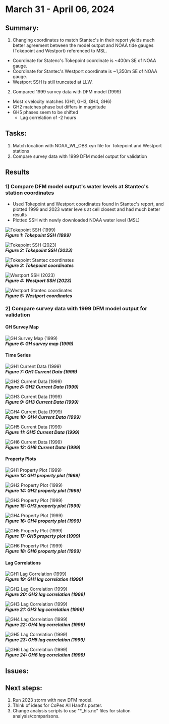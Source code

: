 # March 31 - April 06, 2024
## Summary:
1) Changing coordinates to match Stantec's in their report yields much better agreement between the model output and NOAA tide gauges (Tokepoint and Westport) referenced to MSL.
  - Coordinate for Statenc's Tokepoint coordinate is ~400m SE of NOAA gauge.
  - Coordinate for Stantec's Westport coordinate is ~1,350m SE of NOAA gauge.
  - Westport SSH is still truncated at LLW.
2) Compared 1999 survey data with DFM model (1999)
  - Most x velocity matches (GH1, GH3, GH4, GH6)
  - GH2 matches phase but differs in magnitude
  - GH5 phases seem to be shifted
    - Lag correlation of -2 hours

## Tasks:
1) Match location with NOAA_WL_OBS.xyn file for Tokepoint and Westport stations
2) Compare survey data with 1999 DFM model output for validation

## Results
### 1) Compare DFM model output's water levels at Stantec's station coordinates
  - Used Tokepoint and Westport coordinates found in Stantec's report, and plotted 1999 and 2023 water levels at cell closest and had much better results
  - Plotted SSH with newly downloaded NOAA water level (MSL)

![Tokepoint SSH (1999)](../Figures/040924meeting/Tokepoint_wl_ssh_MSL_1999.png)\
<strong><em>Figure 1: Tokepoint SSH (1999)</strong></em>

![Tokepoint SSH (2023)](../Figures/040924meeting/Tokepoint_wl_ssh_MSL.png)\
<strong><em>Figure 2: Tokepoint SSH (2023)</strong></em>

![Tokepoint Stantec coordinates](../Figures/040924meeting/Tokepoint_coordinates_Stantec.png)\
<strong><em>Figure 3: Tokepoint coordinates</strong></em>

![Westport SSH (2023)](../Figures/040924meeting/Westport_wl_ssh_MSL.png)\
<strong><em>Figure 4: Westport SSH (2023)</strong></em>

![Westport Stantec coordinates](../Figures/040924meeting/Westport_coordinates_Stantec.png)\
<strong><em>Figure 5: Westport coordinates</strong></em>

### 2) Compare survey data with 1999 DFM model output for validation
#### GH Survey Map
![GH Survey Map (1999)](../Figures/040924meeting/GH_surveymap.png)\
<strong><em>Figure 6: GH survey map (1999)</strong></em>

#### Time Series
![GH1 Current Data (1999)](../Figures/040924meeting/GH1_currentdata.png)\
<strong><em>Figure 7: GH1 Current Data (1999)</strong></em>

![GH2 Current Data (1999)](../Figures/040924meeting/GH2_currentdata.png)\
<strong><em>Figure 8: GH2 Current Data (1999)</strong></em>

![GH3 Current Data (1999)](../Figures/040924meeting/GH3_currentdata.png)\
<strong><em>Figure 9: GH3 Current Data (1999)</strong></em>

![GH4 Current Data (1999)](../Figures/040924meeting/GH4_currentdata.png)\
<strong><em>Figure 10: GH4 Current Data (1999)</strong></em>

![GH5 Current Data (1999)](../Figures/040924meeting/GH5_currentdata.png)\
<strong><em>Figure 11: GH5 Current Data (1999)</strong></em>

![GH6 Current Data (1999)](../Figures/040924meeting/GH6_currentdata.png)\
<strong><em>Figure 12: GH6 Current Data (1999)</strong></em>

#### Property Plots
![GH1 Property Plot (1999)](../Figures/040924meeting/GH1_propertyplot.png)\
<strong><em>Figure 13: GH1 property plot (1999)</strong></em>

![GH2 Property Plot (1999)](../Figures/040924meeting/GH2_propertyplot.png)\
<strong><em>Figure 14: GH2 property plot (1999)</strong></em>

![GH3 Property Plot (1999)](../Figures/040924meeting/GH3_propertyplot.png)\
<strong><em>Figure 15: GH3 property plot (1999)</strong></em>

![GH4 Property Plot (1999)](../Figures/040924meeting/GH4_propertyplot.png)\
<strong><em>Figure 16: GH4 property plot (1999)</strong></em>

![GH5 Property Plot (1999)](../Figures/040924meeting/GH5_propertyplot.png)\
<strong><em>Figure 17: GH5 property plot (1999)</strong></em>

![GH6 Property Plot (1999)](../Figures/040924meeting/GH6_propertyplot.png)\
<strong><em>Figure 18: GH6 property plot (1999)</strong></em>

#### Lag Correlations
![GH1 Lag Correlation (1999)](../Figures/040924meeting/GH1_lagcorr.png)\
<strong><em>Figure 19: GH1 lag correlation (1999)</strong></em>

![GH2 Lag Correlation (1999)](../Figures/040924meeting/GH2_lagcorr.png)\
<strong><em>Figure 20: GH2 lag correlation (1999)</strong></em>

![GH3 Lag Correlation (1999)](../Figures/040924meeting/GH3_lagcorr.png)\
<strong><em>Figure 21: GH3 lag correlation (1999)</strong></em>

![GH4 Lag Correlation (1999)](../Figures/040924meeting/GH4_lagcorr.png)\
<strong><em>Figure 22: GH4 lag correlation (1999)</strong></em>

![GH5 Lag Correlation (1999)](../Figures/040924meeting/GH5_lagcorr.png)\
<strong><em>Figure 23: GH5 lag correlation (1999)</strong></em>

![GH6 Lag Correlation (1999)](../Figures/040924meeting/GH6_lagcorr.png)\
<strong><em>Figure 24: GH6 lag correlation (1999)</strong></em>

## Issues:

## Next steps:
1) Run 2023 storm with new DFM model.
2) Think of ideas for CoPes All Hand's poster.
3) Change analysis scripts to use "*_his.nc" files for station analysis/comparisons.

